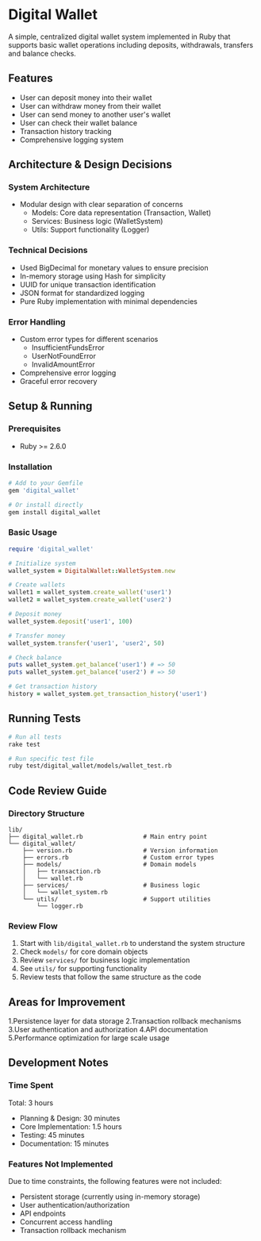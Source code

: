 # Digital Wallet

A simple, centralized digital wallet system implemented in Ruby that supports basic wallet operations including deposits, withdrawals, transfers and balance checks.

## Features

- User can deposit money into their wallet
- User can withdraw money from their wallet
- User can send money to another user's wallet
- User can check their wallet balance
- Transaction history tracking
- Comprehensive logging system

## Architecture & Design Decisions

### System Architecture
- Modular design with clear separation of concerns
  - Models: Core data representation (Transaction, Wallet)
  - Services: Business logic (WalletSystem)
  - Utils: Support functionality (Logger)

### Technical Decisions
- Used BigDecimal for monetary values to ensure precision
- In-memory storage using Hash for simplicity
- UUID for unique transaction identification
- JSON format for standardized logging
- Pure Ruby implementation with minimal dependencies

### Error Handling
- Custom error types for different scenarios
  - InsufficientFundsError
  - UserNotFoundError
  - InvalidAmountError
- Comprehensive error logging
- Graceful error recovery

## Setup & Running

### Prerequisites
- Ruby >= 2.6.0

### Installation
```ruby
# Add to your Gemfile
gem 'digital_wallet'

# Or install directly
gem install digital_wallet
```

### Basic Usage
```ruby
require 'digital_wallet'

# Initialize system
wallet_system = DigitalWallet::WalletSystem.new

# Create wallets
wallet1 = wallet_system.create_wallet('user1')
wallet2 = wallet_system.create_wallet('user2')

# Deposit money
wallet_system.deposit('user1', 100)

# Transfer money
wallet_system.transfer('user1', 'user2', 50)

# Check balance
puts wallet_system.get_balance('user1') # => 50
puts wallet_system.get_balance('user2') # => 50

# Get transaction history
history = wallet_system.get_transaction_history('user1')
```

## Running Tests
```bash
# Run all tests
rake test

# Run specific test file
ruby test/digital_wallet/models/wallet_test.rb
```

## Code Review Guide

### Directory Structure
```
lib/
├── digital_wallet.rb                 # Main entry point
└── digital_wallet/
    ├── version.rb                    # Version information
    ├── errors.rb                     # Custom error types
    ├── models/                       # Domain models
    │   ├── transaction.rb
    │   └── wallet.rb
    ├── services/                     # Business logic
    │   └── wallet_system.rb
    └── utils/                        # Support utilities
        └── logger.rb
```

### Review Flow
1. Start with `lib/digital_wallet.rb` to understand the system structure
2. Check `models/` for core domain objects
3. Review `services/` for business logic implementation
4. See `utils/` for supporting functionality
5. Review tests that follow the same structure as the code

## Areas for Improvement
1.Persistence layer for data storage
2.Transaction rollback mechanisms
3.User authentication and authorization
4.API documentation
5.Performance optimization for large scale usage

## Development Notes

### Time Spent
Total: 3 hours
- Planning & Design: 30 minutes
- Core Implementation: 1.5 hours
- Testing: 45 minutes
- Documentation: 15 minutes

### Features Not Implemented
Due to time constraints, the following features were not included:
- Persistent storage (currently using in-memory storage)
- User authentication/authorization
- API endpoints
- Concurrent access handling
- Transaction rollback mechanism


